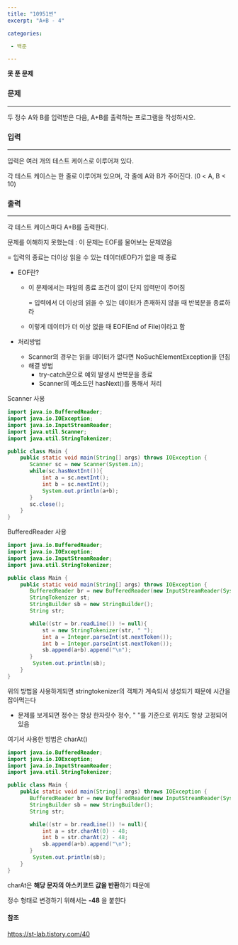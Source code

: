 ```yaml
---
title: "10951번"
excerpt: "A+B - 4"

categories:

 - 백준 

---
```


****못 푼 문제****

### 문제

---

두 정수 A와 B를 입력받은 다음, A+B를 출력하는 프로그램을 작성하시오.



### 입력

---

입력은 여러 개의 테스트 케이스로 이루어져 있다.

각 테스트 케이스는 한 줄로 이루어져 있으며, 각 줄에 A와 B가 주어진다. (0 < A, B < 10)



### 출력

---

각 테스트 케이스마다 A+B를 출력한다.



문제를 이해하지 못했는데 : 이 문제는 EOF를 물어보는 문제였음

= 입력의 종료는 더이상 읽을 수 있는 데이터(EOF)가 없을 때 종료



- EOF란?

  - 이 문제에서는 파일의 종료 조건이 없이 단지 입력만이 주어짐

    = 입력에서 더 이상의 읽을 수 있는 데이터가 존재하지 않을 때 반복문을 종료하라

  - 이렇게 데이터가 더 이상 없을 때 EOF(End of File)이라고 함

- 처리방법

  - Scanner의 경우는 읽을 데이터가 없다면 NoSuchElementException을 던짐
  - 해결 방법
    - try-catch문으로 예외 발생시 반복문을 종료
    - Scanner의 메소드인 hasNext()를 통해서 처리



Scanner 사용

```java
import java.io.BufferedReader;
import java.io.IOException;
import java.io.InputStreamReader;
import java.util.Scanner;
import java.util.StringTokenizer;

public class Main {
    public static void main(String[] args) throws IOException {
       Scanner sc = new Scanner(System.in);
       while(sc.hasNextInt()){
           int a = sc.nextInt();
           int b = sc.nextInt();
           System.out.println(a+b);
       }
       sc.close();
    }
}

```



BufferedReader 사용

```java
import java.io.BufferedReader;
import java.io.IOException;
import java.io.InputStreamReader;
import java.util.StringTokenizer;

public class Main {
    public static void main(String[] args) throws IOException {
       BufferedReader br = new BufferedReader(new InputStreamReader(System.in));
       StringTokenizer st;
       StringBuilder sb = new StringBuilder();
       String str;

       while((str = br.readLine()) != null){
           st = new StringTokenizer(str, " ");
           int a = Integer.parseInt(st.nextToken());
           int b = Integer.parseInt(st.nextToken());
           sb.append(a+b).append("\n");
       }
        System.out.println(sb);
    }
}
```



위의 방법을 사용하게되면 stringtokenizer의 객체가 계속되서 생성되기 때문에 시간을 잡아먹는다 

- 문제를 보게되면 정수는 항상 한자릿수 정수, " "를 기준으로 위치도 항상 고정되어있음

여기서 사용한 방법은 charAt()

```java
import java.io.BufferedReader;
import java.io.IOException;
import java.io.InputStreamReader;
import java.util.StringTokenizer;

public class Main {
    public static void main(String[] args) throws IOException {
       BufferedReader br = new BufferedReader(new InputStreamReader(System.in));
       StringBuilder sb = new StringBuilder();
       String str;

       while((str = br.readLine()) != null){
           int a = str.charAt(0) - 48;
           int b = str.charAt(2) - 48;
           sb.append(a+b).append("\n");
       }
        System.out.println(sb);
    }
}
```

charAt은 **해당 문자의 아스키코드 값을 반환**하기 때문에 

정수 형태로 변경하기 위해서는 **-48** 을 붙힌다





#### 참조

https://st-lab.tistory.com/40